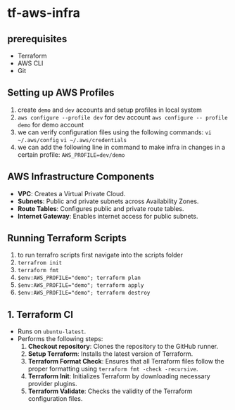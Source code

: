    # tf-aws-infra
## prerequisites
- Terraform
- AWS CLI
- Git

## Setting up AWS Profiles
1. create `demo` and `dev` accounts and setup profiles in local system 
2. `aws configure --profile dev` for dev account
    `aws configure -- profile demo` for demo account
3. we can verify configuration files using the following commands: `vi ~/.aws/config` `vi ~/.aws/credentials`
4. we can add the following line in command to make infra in changes in a certain profile: `AWS_PROFILE=dev/demo`

## AWS Infrastructure Components
- **VPC**: Creates a Virtual Private Cloud.
- **Subnets**: Public and private subnets across Availability Zones.
- **Route Tables**: Configures public and private route tables.
- **Internet Gateway**: Enables internet access for public subnets.

## Running Terraform Scripts
1. to run terrafro  scripts first navigate into the scripts folder
2. `terrafrom init`
3. `terraform fmt`
4. `$env:AWS_PROFILE="demo"; terraform plan`
5. `$env:AWS_PROFILE="demo"; terraform apply`
6. `$env:AWS_PROFILE="demo"; terraform destroy`

## 1. Terraform CI
- Runs on `ubuntu-latest`.
- Performs the following steps:
  1. **Checkout repository**: Clones the repository to the GitHub runner.
  2. **Setup Terraform**: Installs the latest version of Terraform.
  3. **Terraform Format Check**: Ensures that all Terraform files follow the proper formatting using `terraform fmt -check -recursive`.
  4. **Terraform Init**: Initializes Terraform by downloading necessary provider plugins.
  5. **Terraform Validate**: Checks the validity of the Terraform configuration files.
